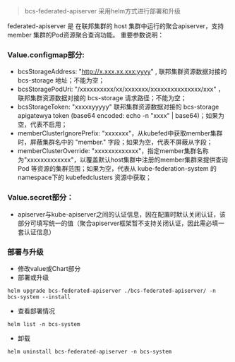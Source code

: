 > bcs-federated-apiserver 采用helm方式进行部署和升级

federated-apiserver 是 在联邦集群的 host 集群中运行的聚合apiserver，支持 member 集群的Pod资源聚合查询功能。
重要参数说明：

### Value.configmap部分:
* bcsStorageAddress: "http://x.xxx.xx.xxx:yyyy" , 联邦集群资源数据对接的 bcs-storage 地址；不能为空；
* bcsStoragePodUri: "/xxxxxxxxxx/xx/xxxxxxx/xxxxxxxxxxxxxxx/xxx" ， 联邦集群资源数据对接的 bcs-storage 请求路径；不能为空；
* bcsStorageToken: "xxxxxyyyyy" 联邦集群资源数据对接的 bcs-storage apigatewya token (base64 encoded: echo -n "xxxx" | base64)；如果为空，代表不启用；
* memberClusterIgnorePrefix: "xxxxxxx"，从kubefed中获取member集群时，屏蔽集群名中的 "member." 字段；如果为空，代表不屏蔽从字段；
* memberClusterOverride: "xxxxxxxxxxxxx"，指定member集群名称为"xxxxxxxxxxxxx"，以覆盖默认host集群中注册的member集群来提供查询Pod 等资源的集群范围；如果为空，代表从 kube-federation-system 的namespace下的 kubefedclusters 资源中获取；

### Value.secret部分：
* apiserver与kube-apiserver之间的认证信息，因在配置时默认关闭认证，该部分可填写统一的值（聚合apiserver框架暂不支持关闭认证，因此需必填一套认证信息）

### 部署与升级
* 修改value或Chart部分
* 部署或升级
```shell
helm upgrade bcs-federated-apiserver ./bcs-federated-apiserver/ -n bcs-system --install
```

* 查看部署情况
```shell
helm list -n bcs-system
```

* 卸载
```shell
helm uninstall bcs-federated-apiserver -n bcs-system
```

